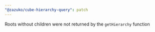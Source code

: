 ```yaml
---
"@zazuko/cube-hierarchy-query": patch
---
```


Roots without children were not returned by the `getHierarchy` function
